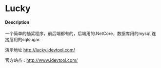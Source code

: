 # Lucky

#### Description
一个简单的抽奖程序，前后端都有的，后端用的.NetCore，数据库用的mysql,连接层用的sqlsugar.

演示地址 http://lucky.idevtool.com/

官方站点：http://www.idevtool.com/


